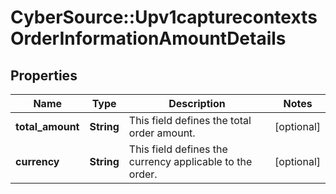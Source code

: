 # CyberSource::Upv1capturecontextsOrderInformationAmountDetails

## Properties
Name | Type | Description | Notes
------------ | ------------- | ------------- | -------------
**total_amount** | **String** | This field defines the total order amount.  | [optional] 
**currency** | **String** | This field defines the currency applicable to the order.  | [optional] 


